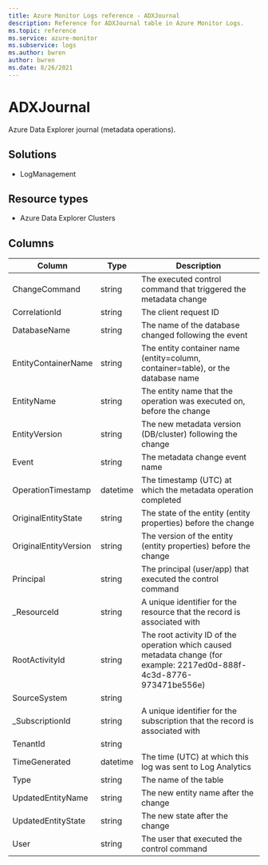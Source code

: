 ```yaml
---
title: Azure Monitor Logs reference - ADXJournal
description: Reference for ADXJournal table in Azure Monitor Logs.
ms.topic: reference
ms.service: azure-monitor
ms.subservice: logs
ms.author: bwren
author: bwren
ms.date: 8/26/2021
---
```


# ADXJournal

 Azure Data Explorer journal (metadata operations).

## Solutions

- LogManagement
## Resource types

- Azure Data Explorer Clusters




## Columns

|Column|Type|Description|
|---|---|---|
|ChangeCommand|string|The executed control command that triggered the metadata change|
|CorrelationId|string|The client request ID|
|DatabaseName|string|The name of the database changed following the event|
|EntityContainerName|string|The entity container name (entity=column, container=table), or the database name|
|EntityName|string|The entity name that the operation was executed on, before the change|
|EntityVersion|string|The new metadata version (DB/cluster) following the change|
|Event|string|The metadata change event name|
|OperationTimestamp|datetime|The timestamp (UTC) at which the metadata operation completed|
|OriginalEntityState|string|The state of the entity (entity properties) before the change|
|OriginalEntityVersion|string|The version of the entity (entity properties) before the change|
|Principal|string|The principal (user/app) that executed the control command|
|_ResourceId|string|A unique identifier for the resource that the record is associated with|
|RootActivityId|string|The root activity ID of the operation which caused metadata change (for example: 2217ed0d-888f-4c3d-8776-973471be556e)|
|SourceSystem|string||
|_SubscriptionId|string|A unique identifier for the subscription that the record is associated with|
|TenantId|string||
|TimeGenerated|datetime|The time (UTC) at which this log was sent to Log Analytics|
|Type|string|The name of the table|
|UpdatedEntityName|string|The new entity name after the change|
|UpdatedEntityState|string|The new state after the change|
|User|string|The user that executed the control command|
